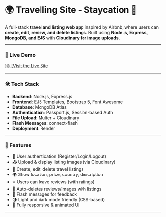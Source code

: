 # 🌍 Travelling Site - Staycation 🏡

A full-stack **travel and listing web app** inspired by Airbnb, where users can **create, edit, review, and delete listings**. Built using **Node.js, Express, MongoDB, and EJS** with **Cloudinary for image uploads**.

---

### 🚀 Live Demo

]<a href="https://travelling-site-airbnb.onrender.com">🌐 [Visit the Live Site </a>

---

### 🛠️ Tech Stack

- **Backend**: Node.js, Express.js
- **Frontend**: EJS Templates, Bootstrap 5, Font Awesome
- **Database**: MongoDB Atlas
- **Authentication**: Passport.js, Session-based Auth
- **File Upload**: Multer + Cloudinary
- **Flash Messages**: connect-flash
- **Deployment**: Render

---

### 📸 Features

- 🔐 User authentication (Register/Login/Logout)
- 📤 Upload & display listing images (via Cloudinary)
- 📝 Create, edit, delete travel listings
- 🌍 Show location, price, country, description
- ⭐ Users can leave reviews (with ratings)
- 🧹 Auto-deletes reviews/images with listings
- 💬 Flash messages for feedback
- 🌗 Light and dark mode friendly (CSS-based)
- 🎨 Fully responsive & animated UI

---


